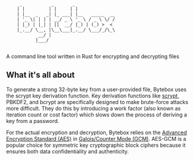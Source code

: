   ```
       _           _       _               
      | |         | |     | |              
      | |__  _   _| |_ ___| |__   _____  __
      | '_ \| | | | __/ _ \ '_ \ / _ \ \/ /
      | |_) | |_| | ||  __/ |_) | (_) >  < 
      |_.__/ \__, |\__\___|_.__/ \___/_/\_\
              __/ |                        
             |___/            
     
```

A command line tool written in Rust for encrypting and decrypting files

## What it's all about

To generate a strong 32-byte key from a user-provided file, Bytebox uses the scrypt key derivation function. Key derivation functions like [scrypt](https://godoc.org/golang.org/x/crypto/scrypt), PBKDF2, and bcrypt are specifically designed to make brute-force attacks more difficult. They do this by introducing a work factor (also known as iteration count or cost factor) which slows down the process of deriving a key from a password.

For the actual encryption and decryption, Bytebox relies on the [Advanced Encryption Standard (AES)](https://en.wikipedia.org/wiki/Advanced_Encryption_Standard)  in [Galois/Counter Mode (GCM)](https://en.wikipedia.org/wiki/Galois/Counter_Mode). AES-GCM is a popular choice for symmetric key cryptographic block ciphers because it ensures both data confidentiality and authenticity.





